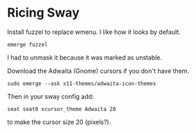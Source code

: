 # Ricing Sway

Install fuzzel to replace wmenu. I like how it looks by default.

```
emerge fuzzel
```

I had to unmask it because it was marked as unstable.

Download the Adwaita (Gnome) cursors if you don't have them.

```
sudo emerge --ask x11-themes/adwaita-icon-themes
```

Then in your sway config add:

```
seat seat0 xcursor_theme Adwaita 20
```

to make the cursor size 20 (pixels?).

